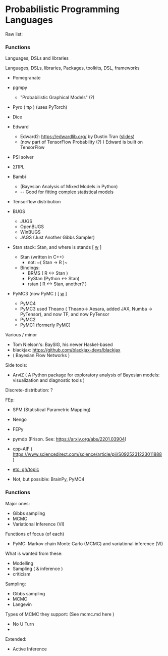 # Probabilistic Programming Languages

Raw list:

### Functions
Languages, DSLs and libraries


Languages, DSLs, libraries, Packages, toolkits, DSL, frameworks

* Pomegranate
* pgmpy
   * "Probabilistic Graphical Models" (?)
* Pyro  ( πρ ) (uses PyTorch)
* Dice
* Edward
   * Edward2: https://edwardlib.org/ by Dustin Tran ([slides](https://docs.google.com/presentation/d/1bTvqHh2kjF0UjxIxM-OWJcATeGrcF1IrVksBzVE7Ss0/edit?resourcekey=0-Hdh487_jFj1eBIGDhktSfA#slide=id.g13dca569543_0_0))
   * (now part of TensorFlow Probability (?) ) Edward is built on TensorFlow
* PSI solver
* ΣΠPL
* Bambi
   * (Bayesian Analysis of Mixed Models in Python)
   * -- Good for fitting complex statistical models


* Tensorflow distribution


* BUGS
   * JUGS
   * OpenBUGS
   * WinBUGS
   * JAGS (Just Another Gibbs Sampler)

* Stan stack: Stan, and where is stands [ [w](https://en.wikipedia.org/wiki/Stan_(software)) ]
   * Stan (written in C++)
      * not:  ~( Stan -> R )~
   * Bindings:
      * BRMS ( R <-> Stan )
      * PyStan (Python <-> Stan)
      * rstan ( R <-> Stan, another? )

* PyMC3 (now PyMC ) [ [w](https://en.wikipedia.org/wiki/PyMC) ]
   * PyMC4
   * PyMC3 used Theano ( Theano-> Aesara, added JAX, Numba -> PyTensor), and now TF, and now PyTensor
   * PyMC2
   * PyMC1 (formerly PyMC)

Various / minor
* Tom Nielson's: BaySIG, his newer Haskel-based
* blackjax: https://github.com/blackjax-devs/blackjax
* ( Bayesian Flow Networks )

Side tools:
* ArviZ ( A Python package for exploratory analysis of Bayesian models: visualization and diagnostic tools )

Discrete-distribution:
?

FEp:
* SPM (Statistical Parametric Mapping)
* Nengo
* FEPy
* pymdp (Frison. See: https://arxiv.org/abs/2201.03904)
* cpp-AIF ( https://www.sciencedirect.com/science/article/pii/S0925231223011888 )
* [etc: gh/topic](https://github.com/topics/active-inference)

* Not, but possible: BrainPy, PyMC4

### Functions

Major ones:
* Gibbs sampling
* MCMC
* Variational Inference (VI)

Functions of focus (of each)
* PyMC: Markov chain Monte Carlo (MCMC) and variational inference (VI)

What is wanted from these:
* Modelling
* Sampling ( & inference )
* criticism

Sampling:
* Gibbs sampling
* MCMC
* Langevin



Types of MCMC they support: (See mcmc.md here )
* No U Turn
* 

Extended:
* Active Inference
